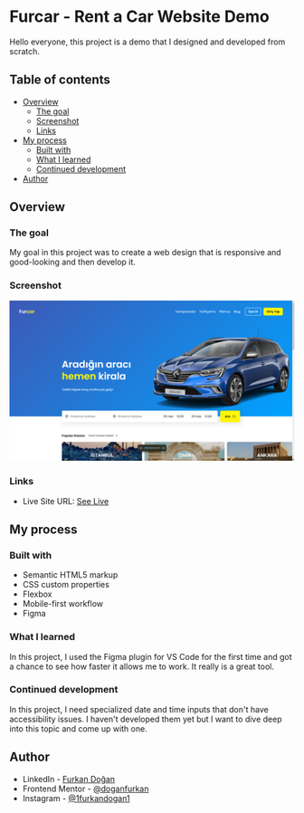 # Furcar - Rent a Car Website Demo

Hello everyone, this project is a demo that I designed and developed from scratch.

## Table of contents

- [Overview](#overview)
  - [The goal](#the-challenge)
  - [Screenshot](#screenshot)
  - [Links](#links)
- [My process](#my-process)
  - [Built with](#built-with)
  - [What I learned](#what-i-learned)
  - [Continued development](#continued-development)
- [Author](#author)

## Overview

### The goal

My goal in this project was to create a web design that is responsive and good-looking and then develop it.

### Screenshot

![Screenshot](./public/ss.png)

### Links

- Live Site URL: [See Live](https://doganfurkan.github.io/Furcar/)

## My process

### Built with

- Semantic HTML5 markup
- CSS custom properties
- Flexbox
- Mobile-first workflow
- Figma

### What I learned

In this project, I used the Figma plugin for VS Code for the first time and got a chance to see how faster it allows me to work. It really is a great tool.

### Continued development

In this project, I need specialized date and time inputs that don't have accessibility issues. I haven't developed them yet but I want to dive deep into this topic and come up with one.

## Author

- LinkedIn - [Furkan Doğan](https://www.linkedin.com/in/furkan-doğan)
- Frontend Mentor - [@doganfurkan](https://www.frontendmentor.io/profile/doganfurkan)
- Instagram - [@1furkandogan1](https://www.instagram.com/1furkandogan1)

